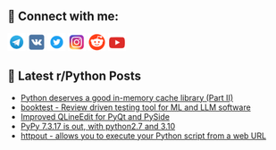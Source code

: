 ## 🔎 Connect with me:
[<img src="https://github.com/bullbesh/bullbesh/blob/main/images/Telegram.png" width="32" height="32" />](https://t.me/bullbesh)
[<img src="https://github.com/bullbesh/bullbesh/blob/main/images/VK.png" width="32" height="32" />](https://vk.com/bullbesh)
[<img src="https://github.com/bullbesh/bullbesh/blob/main/images/Twitter.png" width="32" height="32" />](https://twitter.com/bullbesh1)
[<img src="https://github.com/bullbesh/bullbesh/blob/main/images/Instagram.png" width="32" height="32" />](https://www.instagram.com/bullbesh)
[<img src="https://github.com/bullbesh/bullbesh/blob/main/images/Reddit.png" width="32" height="32" />](https://www.reddit.com/user/bullbesh)
[<img src="https://github.com/bullbesh/bullbesh/blob/main/images/YouTube.png" width="32" height="32" />](https://www.youtube.com/channel/UCtfjRs6uzgq5mfm8S06WTcg)

## 📕 Latest r/Python Posts
<!-- BLOG-POST-LIST:START -->
- [Python deserves a good in-memory cache library &lpar;Part II&rpar;](https://www.reddit.com/r/Python/comments/1f38twi/python_deserves_a_good_inmemory_cache_library/)
- [booktest - Review driven testing tool for ML and LLM software](https://www.reddit.com/r/Python/comments/1f37d4t/booktest_review_driven_testing_tool_for_ml_and/)
- [Improved QLineEdit for PyQt and PySide](https://www.reddit.com/r/Python/comments/1f374p3/improved_qlineedit_for_pyqt_and_pyside/)
- [PyPy 7.3.17 is out, with python2.7 and 3.10](https://www.reddit.com/r/Python/comments/1f34sxy/pypy_7317_is_out_with_python27_and_310/)
- [httpout - allows you to execute your Python script from a web URL](https://www.reddit.com/r/Python/comments/1f32mvq/httpout_allows_you_to_execute_your_python_script/)
<!-- BLOG-POST-LIST:END -->
